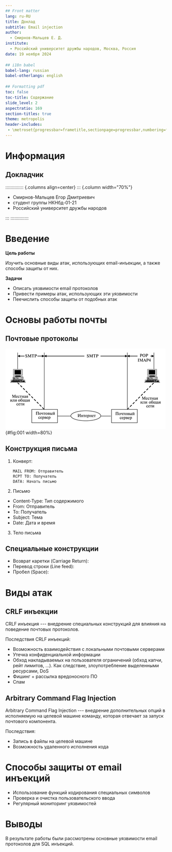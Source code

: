 ```yaml
---
## Front matter
lang: ru-RU
title: Доклад
subtitle: Email injection
author:
  - Смирнов-Мальцев Е. Д.
institute:
  - Российский университет дружбы народов, Москва, Россия
date: 19 ноября 2024

## i18n babel
babel-lang: russian
babel-otherlangs: english

## Formatting pdf
toc: false
toc-title: Содержание
slide_level: 2
aspectratio: 169
section-titles: true
theme: metropolis
header-includes:
 - \metroset{progressbar=frametitle,sectionpage=progressbar,numbering=fraction}
---
```


# Информация

## Докладчик

:::::::::::::: {.columns align=center}
::: {.column width="70%"}

  * Смирнов-Мальцев Егор Дмитриевич
  * студент группы НКНбд-01-21
  * Российский университет дружбы народов
  
:::
::::::::::::::

# Введение

**Цель работы**

Изучить основные виды атак, использующих email-инъекции, а также способы защиты от них.

**Задачи**

- Описать уязвимости email протоколов
- Привести примеры атак, использующих эти уязвимости
- Пеечислить способы защиты от подобных атак

# Основы работы почты

## Почтовые протоколы

![Схема работы почтовых протоколов](image/protocol.gif){#fig:001 width=80%}

## Конструкция письма

1. Конверт:
	```
	MAIL FROM: Отправитель
	RCPT TO: Получатель
	DATA: Начать письмо
	```
2. Письмо
* Content-Type: Тип содержимого
* From: Отправитель
* To: Получатель
* Subject: Тема
* Date: Дата и время

3. Тело письма

## Специальные конструкции

- Возврат каретки (Carriage Return): <CR>
- Перевод строки (Line feed): <LF>
- Пробел (Space): <SP>

# Виды атак

## CRLF инъекции

CRLF инъекция --- внедрение специальных конструкций для влияния на поведение почтовых протоколов.

Последствия CRLF инъекций:

* Возможность взаимодействия с локальными почтовыми серверами
* Утечка конфиденциальной информации
* Обход накладываемых на пользователя ограничений (обход капчи, рейт лимитов, ...). Как следствие, злоупотребление выделенными ресурсами, DoS
* Фишинг + рассылка вредоносного ПО
* Спам

## Arbitrary Command Flag Injection

Arbitrary Command Flag Injection --- внедрение дополнительных опций в исполняемую на целевой машине команду, которая отвечает за запуск почтового компонента.

Последствия:

* Запись в файлы на целевой машине
* Возможность удаленного исполнения кода

# Способы защиты от email инъекций

  - Использование функций кодирования специальных символов
  - Проверка и очистка пользовательского ввода
  - Регулярный мониторинг уязвимостей

# Выводы

В результате работы были рассмотрены основные уязвимости email протоколов для SQL инъекций.
